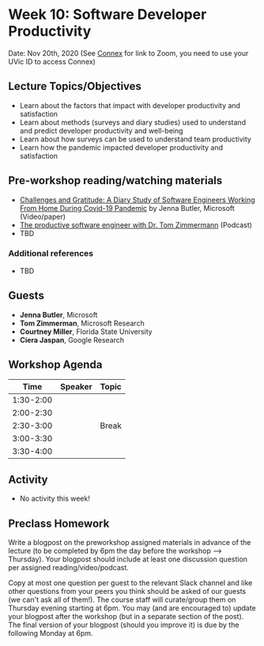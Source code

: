 # Week 10: Software Developer Productivity

Date: Nov 20th, 2020
(See [Connex]( https://connex.csc.uvic.ca/portal/site/emse2020) for link to Zoom, you need to use your UVic ID to access Connex)

## Lecture Topics/Objectives

- Learn about the factors that impact with developer productivity and satisfaction
- Learn about methods (surveys and diary studies) used to understand and predict developer productivity and well-being
- Learn about how surveys can be used to understand team productivity
- Learn how the pandemic impacted developer productivity and satisfaction

## Pre-workshop reading/watching materials
- [Challenges and Gratitude: A Diary Study of Software Engineers Working From Home During Covid-19 Pandemic](https://www.microsoft.com/en-us/research/publication/challenges-and-gratitude-a-diary-study-of-software-engineers-working-from-home-during-covid-19-pandemic/) by Jenna Butler, Microsoft (Video/paper)
- [The productive software engineer with Dr. Tom Zimmermann](https://blubrry.com/microsoftresearch/53765597/077r-the-productive-software-engineer-with-dr-tom-zimmermann/) (Podcast)
- TBD


### Additional references
- TBD

## Guests
- **Jenna Butler**, Microsoft
- **Tom Zimmerman**, Microsoft Research
- **Courtney Miller**, Florida State University
- **Ciera Jaspan**, Google Research

## Workshop Agenda 

| Time | Speaker | Topic | 
| ------- | ------------------- | --------------------------------- | 
| 1:30-2:00 |  |  | 
| 2:00-2:30 |  |  |
| 2:30-3:00 |  | Break |
| 3:00-3:30 | | |
| 3:30-4:00 | | |


## Activity
- No activity this week!

## Preclass Homework

Write a blogpost on the preworkshop assigned materials in advance of the lecture 
(to be completed by 6pm the day before the workshop --> Thursday).
Your blogpost should include at least one discussion question per assigned reading/video/podcast.

Copy at most one question per guest to the relevant Slack channel and like other questions from your peers you think should be asked of our guests 
(we can't ask all of them!). 
The course staff will curate/group them on Thursday evening starting at 6pm. 
You may (and are encouraged to) update your blogpost after the workshop (but in a separate section of the post). 
The final version of your blogpost (should you improve it) is due by the following Monday at 6pm.
